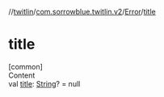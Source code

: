 //[twitlin](../../index.md)/[com.sorrowblue.twitlin.v2](../index.md)/[Error](index.md)/[title](title.md)



# title  
[common]  
Content  
val [title](title.md): [String](https://kotlinlang.org/api/latest/jvm/stdlib/kotlin/-string/index.html)? = null  



